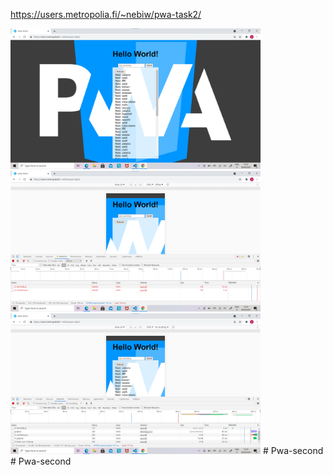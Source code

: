 
https://users.metropolia.fi/~nebiw/pwa-task2/ 

<img src="firstload.png" width="400">
<img src="offline.png" width="400">
<img src="online.png" width="400">
# Pwa-second
# Pwa-second
